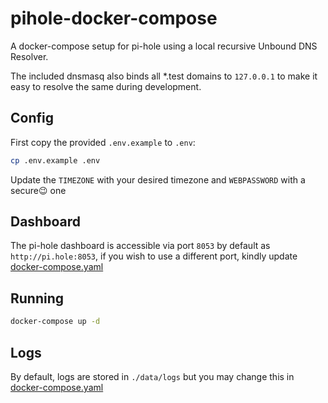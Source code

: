# pihole-docker-compose
A docker-compose setup for pi-hole using a local recursive Unbound DNS Resolver.

The included dnsmasq also binds all *.test domains to `127.0.0.1` to make it easy to resolve the same during development.

## Config
First copy the provided `.env.example` to `.env`:
```bash
cp .env.example .env
```

Update the `TIMEZONE` with your desired timezone and `WEBPASSWORD` with a secure😉 one

## Dashboard
The pi-hole dashboard is accessible via port `8053` by default as `http://pi.hole:8053`, if you wish to use a different port, kindly update [docker-compose.yaml](docker-compose.yaml#L13)

## Running
```bash
docker-compose up -d
```

## Logs
By default, logs are stored in `./data/logs` but you may change this in [docker-compose.yaml](docker-compose.yaml#L17)

